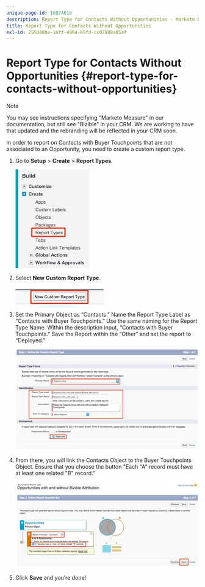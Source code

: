 ```yaml
---
unique-page-id: 18874616
description: Report Type for Contacts Without Opportunities - Marketo Measure - Product Documentation
title: Report Type for Contacts Without Opportunities
exl-id: 255048be-16ff-4964-85fd-cc07888a05af
---
```

# Report Type for Contacts Without Opportunities {#report-type-for-contacts-without-opportunities}

>[!NOTE]
>
>You may see instructions specifying "Marketo Measure" in our documentation, but still see "Bizible" in your CRM. We are working to have that updated and the rebranding will be reflected in your CRM soon.

In order to report on Contacts with Buyer Touchpoints that are not associated to an Opportunity, you need to create a custom report type.

1. Go to **Setup** > **Create** > **Report Types**.

   ![](assets/1.jpg)

1. Select **New Custom Report Type**.

   ![](assets/2.jpg)

1. Set the Primary Object as “Contacts.” Name the Report Type Label as “Contacts with Buyer Touchpoints.” Use the same naming for the Report Type Name. Within the description input, “Contacts with Buyer Touchpoints.” Save the Report within the “Other” and set the report to “Deployed.”

   ![](assets/3.jpg)

1. From there, you will link the Contacts Object to the Buyer Touchpoints Object. Ensure that you choose the button "Each "A" record must have at least one related "B" record.”

   ![](assets/4.jpg)

1. Click **Save** and you’re done!
